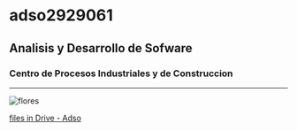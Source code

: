 # adso2929061
## Analisis y Desarrollo de Sofware
### Centro de Procesos Industriales y de Construccion 
---
![flores](https://n9.cl/i5unz2)

[files in Drive - Adso](http://tinyurl.com/4557t2vw)



